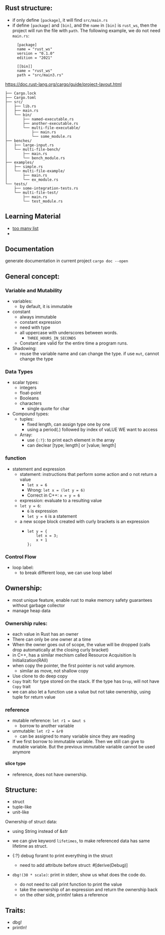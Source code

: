 
## Rust structure:
* if only define `[package]`, it will find `src/main.rs`
* if define `[package]` and `[bin]`, and the `name` in `[bin]` is `rust_ws`, then the project 
  will run the file with `path`. The following example, we do not need `main.rs`:
  ```
    [package]
    name = "rust_ws"
    version = "0.1.0"
    edition = "2021"
    
    [[bin]]
    name = "rust_ws"
    path = "src/main3.rs"
  ```
  
https://doc.rust-lang.org/cargo/guide/project-layout.html
```
├── Cargo.lock
├── Cargo.toml
├── src/
│   ├── lib.rs
│   ├── main.rs
│   └── bin/
│       ├── named-executable.rs
│       ├── another-executable.rs
│       └── multi-file-executable/
│           ├── main.rs
│           └── some_module.rs
├── benches/
│   ├── large-input.rs
│   └── multi-file-bench/
│       ├── main.rs
│       └── bench_module.rs
├── examples/
│   ├── simple.rs
│   └── multi-file-example/
│       ├── main.rs
│       └── ex_module.rs
└── tests/
    ├── some-integration-tests.rs
    └── multi-file-test/
        ├── main.rs
        └── test_module.rs
```

## Learning Material
* [too many list](https://rust-unofficial.github.io/too-many-lists/)
* 

## Documentation
generate documentation in current project
`cargo doc --open`

## General concept:
### Variable and Mutability
* variables:
  * by default, it is immutable
* constant 
  * always immutable 
  * constant expression 
  * need with type 
  * all uppercase with underscores between words.
    * `THREE_HOURS_IN_SECONDS`
  * Constant are valid for the entire time a program runs.
* Shadowing:
  * reuse the variable name and can change the type. if use `mut`, cannot change the type

### Data Types
* scalar types:
  * integers
  * float-point
  * Booleans
  * characters
    * single quote for char
* Compound types:
  * tuples:
    * fixed length, can assign type one by one
    * using a period(.) followed by index of vaLUE WE want to access
  * Array:
    * use `{:?}`: to print each element in the array
    * can declear [type; length] or [value; length]
    
### function
* statement and expression
  * statement: instructions that perform some action and o not return a value
    * `let x = 6`
    * Wrong: `let x = (let y = 6)`
    * Correct in C++: `x = y = 6`
  * expression: evaluate to a resulting value
  * `let y = 6`:
    * `6` is expression
    * `let y = 6` is a statement
  * a new scope block created with curly brackets is an expression
    * ```
      let y = {
          let x = 3;
          x + 1
      };
      ```
      
### Control Flow
* loop label:
  * to break different loop, we can use loop label

## Ownership:
* most unique feature, enable rust to make memory safety guarantees without garbage collector
* manage heap data
### Ownership rules:
* each value in Rust has an owner
* There can only be one owner at a time
* When the owner goes out of scope, the value will be dropped (calls drop automatically at the closing curly bracket)
* in C++, has a similar mechism called Resource Acquisition Is Initialization(RAII)
* when copy the pointer, the first pointer is not valid anymore. 
  * similar as move, not shallow copy
* Use clone to do deep copy
* `Copy` trait: for type stored on the stack. If the type has `Drop`, will not have `Copy` trait
* we can also let a function use a value but not take ownership, using tuple for return value

### reference
* mutable reference: `let r1 = &mut s`
  * borrow to another variable
* unmutable: `let r2 = &r0`
  * can be assigned to many variable since they are reading
* If we first borrow to immutable variable. Then we still can give to mutable variable. But the 
previous immutable variable cannot be used anymore
#### **slice type**
* reference, does not have ownership. 


## Structure:
* struct
* tuple-like
* unit-like

Ownership of struct data:
* using String instead of &str
* we can give keyword `lifetimes`, to make referenced data has same lifetime as struct.

* {:?}  debug foramt to print everything in the struct
  * need to add attribute before struct: #[derive(Debug)]
* `dbg!(30 * scale)`: print in stderr, show us what does the code do. 
  * do not need to call print function to print the value
  * take the ownership of an expression and return the ownership back
  * on the other side, println! takes a reference

## Traits:
* dbg!
* println!





  
  
  
  